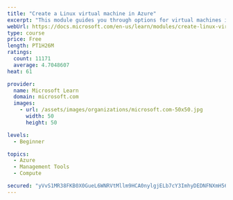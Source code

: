 ```yaml
---
title: "Create a Linux virtual machine in Azure"
excerpt: "This module guides you through options for virtual machines in Azure, creating and connecting a Linux virtual machine, and configuring your network settings."
webUrl: https://docs.microsoft.com/en-us/learn/modules/create-linux-virtual-machine-in-azure/
type: course
price: Free
length: PT1H26M
ratings:
  count: 11171
  average: 4.7048607
heat: 61

provider:
  name: Microsoft Learn
  domain: microsoft.com
  images:
    - url: /assets/images/organizations/microsoft.com-50x50.jpg
      width: 50
      height: 50

levels:
  - Beginner

topics:
  - Azure
  - Management Tools
  - Compute

secured: "yVvS1MR38FKB0X0GueL6WNRVtMllm9HCA0nylgjELb7cY3ImhyDEDNFNXmH56sw37wHuQyZWRP0Q+2mS7Ob7UzGhz3qgjtPIdgWjLyeu4ntMQe2BHOeVOpBxhlo1VsNSHWsvK2RbhKqOenH9b0DYhWxnblM8oDSxNQ2iWvwGXlKrWsv6hPtgkxpuvLentEhAOmh3qmosdtR2wVzbQZy5WScCKzZOdhi98vWjDIprsFaGSH2Zhposu3k1EypXPQPJZ4MFnjpa0p+rWZHqpkefr+5HtK74jueYl91DdcGjv/eltJMcRt/2iPYbrWlBhfApFk1HEYcBZi4L3EGzlFyTSrlMyof8nKMvKjIgXhJXkLbzDS3rT+dcxx3So81luFzWrPQpEZm7alDBJtE5EKnXSwljbs5e6YbdoOzac/+b8lg=;1vZ54KqnYbOhKw+H/2CFPA=="
---
```


